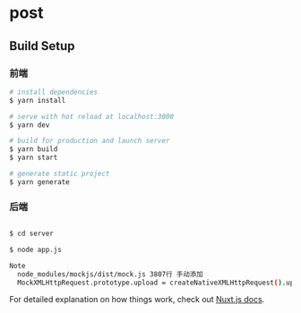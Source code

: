 # post

## Build Setup

### 前端
```bash
# install dependencies
$ yarn install

# serve with hot reload at localhost:3000
$ yarn dev

# build for production and launch server
$ yarn build
$ yarn start

# generate static project
$ yarn generate
```
### 后端

```bash

$ cd server

$ node app.js
```

```bash
Note  
  node_modules/mockjs/dist/mock.js 3807行 手动添加 				
  MockXMLHttpRequest.prototype.upload = createNativeXMLHttpRequest().upload;
```

For detailed explanation on how things work, check out [Nuxt.js docs](https://nuxtjs.org).
